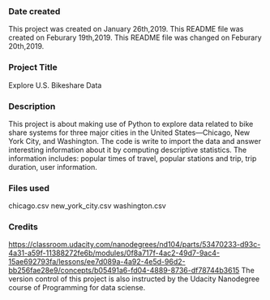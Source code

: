 ### Date created
This project was created on January 26th,2019.
This README file was created on Feburary 19th,2019.
This README file was changed on Feburary 20th,2019.

### Project Title
Explore U.S. Bikeshare Data

### Description
This project is about making use of Python to explore data related to bike share
systems for three major cities in the United States—Chicago, New York City, and
Washington. The code is write to import the data and answer interesting information
about it by computing descriptive statistics. The information includes: popular
times of travel, popular stations and trip, trip duration, user information.

### Files used
chicago.csv
new_york_city.csv
washington.csv

### Credits
https://classroom.udacity.com/nanodegrees/nd104/parts/53470233-d93c-4a31-a59f-11388272fe6b/modules/0f8a717f-4ac2-49d7-9ac4-15ae692793fa/lessons/ee7d089a-4a92-4e5d-96d2-bb256fae28e9/concepts/b05491a6-fd04-4889-8736-df78744b3615
The version control of this project is also instructed by the Udacity Nanodegree course of Programming for data sciense.
